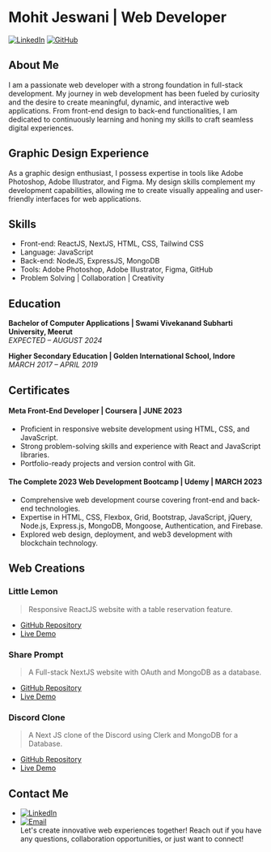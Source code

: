 # Mohit Jeswani | Web Developer
[![LinkedIn](https://img.shields.io/badge/LinkedIn-Connect-blue.svg)](https://www.linkedin.com/in/mohit-jeswani-0233041b2/) [![GitHub](https://img.shields.io/badge/GitHub-Profile-lightgrey.svg)](https://github.com/ShadowNinja1210)
## About Me
I am a passionate web developer with a strong foundation in full-stack development. My journey in web development has been fueled by curiosity and the desire to create meaningful, dynamic, and interactive web applications. From front-end design to back-end functionalities, I am dedicated to continuously learning and honing my skills to craft seamless digital experiences.
## Graphic Design Experience
As a graphic design enthusiast, I possess expertise in tools like Adobe Photoshop, Adobe Illustrator, and Figma. My design skills complement my development capabilities, allowing me to create visually appealing and user-friendly interfaces for web applications.
## Skills

- Front-end: ReactJS, NextJS, HTML, CSS, Tailwind CSS
- Language: JavaScript
- Back-end: NodeJS, ExpressJS, MongoDB
- Tools: Adobe Photoshop, Adobe Illustrator, Figma, GitHub
- Problem Solving | Collaboration | Creativity
## Education
**Bachelor of Computer Applications | Swami Vivekanand Subharti University, Meerut** <br/>
*EXPECTED – AUGUST 2024*

**Higher Secondary Education | Golden International School, Indore**<br/>
*MARCH 2017 – APRIL 2019*
## Certificates
#### **Meta Front-End Developer | Coursera | JUNE 2023**
- Proficient in responsive website development using HTML, CSS, and JavaScript.
- Strong problem-solving skills and experience with React and JavaScript libraries.
- Portfolio-ready projects and version control with Git.
#### **The Complete 2023 Web Development Bootcamp | Udemy | MARCH 2023**
- Comprehensive web development course covering front-end and back-end technologies.
- Expertise in HTML, CSS, Flexbox, Grid, Bootstrap, JavaScript, jQuery, Node.js, Express.js, MongoDB, Mongoose, Authentication, and Firebase.
- Explored web design, deployment, and web3 development with blockchain technology.
## Web Creations
### Little Lemon
> Responsive ReactJS website with a table reservation feature.
- [GitHub Repository](https://github.com/ShadowNinja1210/little_lemon)
- [Live Demo](https://little-lemon-web.netlify.app/)
### Share Prompt
> A Full-stack NextJS website with OAuth and MongoDB as a database.
- [GitHub Repository](https://github.com/ShadowNinja1210/share-prompt)
- [Live Demo](https://share-prompt-zeta.vercel.app/)
### Discord Clone
> A Next JS clone of the Discord using Clerk and MongoDB for a Database.
- [GitHub Repository](https://github.com/ShadowNinja1210/discord-clone)
- [Live Demo](https://discord-clone-beige-six.vercel.app/)
## Contact Me
- [![LinkedIn](https://img.shields.io/badge/LinkedIn-Connect-blue.svg)](https://www.linkedin.com/in/mohit-jeswani-0233041b2/)
- [![Email](https://img.shields.io/badge/Email-Contact-success.svg)](mailto:mohitjeswani1210@gmail.com)<br/>
Let's create innovative web experiences together! Reach out if you have any questions, collaboration opportunities, or just want to connect!
